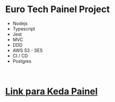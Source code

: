 # Euro Tech Painel Project

- Nodejs
- Typescript
- Jest
- MVC
- DDD
- AWS S3 - SES
- CI / CD
- Postgres

<br />

# <a href="https://keda.devideias.com" target="_blank">Link para Keda Painel</a>

<br />
